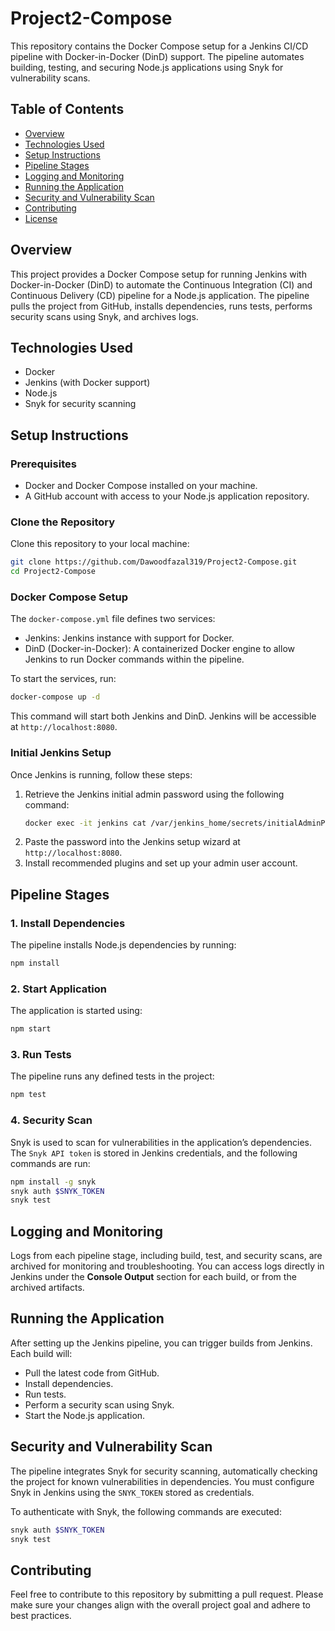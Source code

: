 
# Project2-Compose

This repository contains the Docker Compose setup for a Jenkins CI/CD pipeline with Docker-in-Docker (DinD) support. The pipeline automates building, testing, and securing Node.js applications using Snyk for vulnerability scans.

## Table of Contents
- [Overview](#overview)
- [Technologies Used](#technologies-used)
- [Setup Instructions](#setup-instructions)
- [Pipeline Stages](#pipeline-stages)
- [Logging and Monitoring](#logging-and-monitoring)
- [Running the Application](#running-the-application)
- [Security and Vulnerability Scan](#security-and-vulnerability-scan)
- [Contributing](#contributing)
- [License](#license)

## Overview
This project provides a Docker Compose setup for running Jenkins with Docker-in-Docker (DinD) to automate the Continuous Integration (CI) and Continuous Delivery (CD) pipeline for a Node.js application. The pipeline pulls the project from GitHub, installs dependencies, runs tests, performs security scans using Snyk, and archives logs.

## Technologies Used
- Docker
- Jenkins (with Docker support)
- Node.js
- Snyk for security scanning

## Setup Instructions

### Prerequisites
- Docker and Docker Compose installed on your machine.
- A GitHub account with access to your Node.js application repository.

### Clone the Repository
Clone this repository to your local machine:

```bash
git clone https://github.com/Dawoodfazal319/Project2-Compose.git
cd Project2-Compose
```

### Docker Compose Setup
The `docker-compose.yml` file defines two services:
- Jenkins: Jenkins instance with support for Docker.
- DinD (Docker-in-Docker): A containerized Docker engine to allow Jenkins to run Docker commands within the pipeline.

To start the services, run:

```bash
docker-compose up -d
```

This command will start both Jenkins and DinD. Jenkins will be accessible at `http://localhost:8080`.

### Initial Jenkins Setup
Once Jenkins is running, follow these steps:
1. Retrieve the Jenkins initial admin password using the following command:
   ```bash
   docker exec -it jenkins cat /var/jenkins_home/secrets/initialAdminPassword
   ```
2. Paste the password into the Jenkins setup wizard at `http://localhost:8080`.
3. Install recommended plugins and set up your admin user account.

## Pipeline Stages

### 1. Install Dependencies
The pipeline installs Node.js dependencies by running:
```bash
npm install
```

### 2. Start Application
The application is started using:
```bash
npm start
```

### 3. Run Tests
The pipeline runs any defined tests in the project:
```bash
npm test
```

### 4. Security Scan
Snyk is used to scan for vulnerabilities in the application’s dependencies. The `Snyk API token` is stored in Jenkins credentials, and the following commands are run:
```bash
npm install -g snyk
snyk auth $SNYK_TOKEN
snyk test
```

## Logging and Monitoring
Logs from each pipeline stage, including build, test, and security scans, are archived for monitoring and troubleshooting. You can access logs directly in Jenkins under the **Console Output** section for each build, or from the archived artifacts.

## Running the Application
After setting up the Jenkins pipeline, you can trigger builds from Jenkins. Each build will:
- Pull the latest code from GitHub.
- Install dependencies.
- Run tests.
- Perform a security scan using Snyk.
- Start the Node.js application.

## Security and Vulnerability Scan
The pipeline integrates Snyk for security scanning, automatically checking the project for known vulnerabilities in dependencies. You must configure Snyk in Jenkins using the `SNYK_TOKEN` stored as credentials.

To authenticate with Snyk, the following commands are executed:
```bash
snyk auth $SNYK_TOKEN
snyk test
```

## Contributing
Feel free to contribute to this repository by submitting a pull request. Please make sure your changes align with the overall project goal and adhere to best practices.

